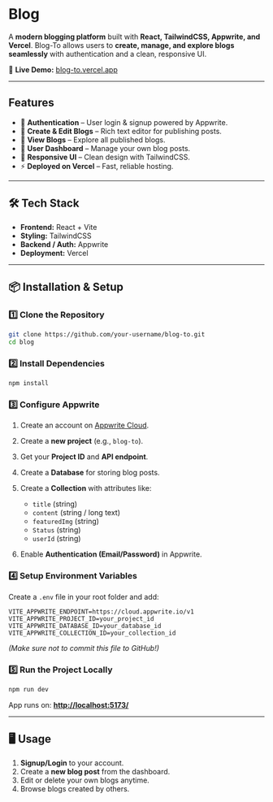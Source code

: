 
#  Blog

A **modern blogging platform** built with **React, TailwindCSS, Appwrite, and Vercel**.
Blog-To allows users to **create, manage, and explore blogs seamlessly** with authentication and a clean, responsive UI.

🔗 **Live Demo:** [blog-to.vercel.app](https://blog-to.vercel.app/)

---

##  Features

* 🔐 **Authentication** – User login & signup powered by Appwrite.
* 📝 **Create & Edit Blogs** – Rich text editor for publishing posts.
* 📖 **View Blogs** – Explore all published blogs.
* 👤 **User Dashboard** – Manage your own blog posts.
* 🎨 **Responsive UI** – Clean design with TailwindCSS.
* ⚡ **Deployed on Vercel** – Fast, reliable hosting.

---

## 🛠️ Tech Stack

* **Frontend:** React + Vite
* **Styling:** TailwindCSS
* **Backend / Auth:** Appwrite
* **Deployment:** Vercel

---

## 📦 Installation & Setup

### 1️⃣ Clone the Repository

```bash
git clone https://github.com/your-username/blog-to.git
cd blog
```

### 2️⃣ Install Dependencies

```bash
npm install
```

### 3️⃣ Configure Appwrite

1. Create an account on [Appwrite Cloud](https://appwrite.io/cloud).
2. Create a **new project** (e.g., `blog-to`).
3. Get your **Project ID** and **API endpoint**.
4. Create a **Database** for storing blog posts.
5. Create a **Collection** with attributes like:

   * `title` (string)
   * `content` (string / long text)
   * `featuredImg` (string)
   * `Status` (string)
   * `userId` (string)
6. Enable **Authentication (Email/Password)** in Appwrite.

### 4️⃣ Setup Environment Variables

Create a `.env` file in your root folder and add:

```env
VITE_APPWRITE_ENDPOINT=https://cloud.appwrite.io/v1
VITE_APPWRITE_PROJECT_ID=your_project_id
VITE_APPWRITE_DATABASE_ID=your_database_id
VITE_APPWRITE_COLLECTION_ID=your_collection_id
```

*(Make sure not to commit this file to GitHub!)*

### 5️⃣ Run the Project Locally

```bash
npm run dev
```

App runs on: **[http://localhost:5173/](http://localhost:5173/)**

---


## 🖥️ Usage

1. **Signup/Login** to your account.
2. Create a **new blog post** from the dashboard.
3. Edit or delete your own blogs anytime.
4. Browse blogs created by others.


